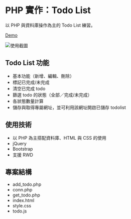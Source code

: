 # PHP 實作：Todo List

以 PHP 與資料庫操作為主的 Todo List 練習。

[Demo](http://mentor-program.co/mtr04group6/wendyl/week12/api_todo/todo.html)

![使用截圖](https://images.plurk.com/6RLvMlOPkXfale7jGffNzh.png)

## Todo List 功能

- 基本功能（新增、編輯、刪除）
- 標記已完成/未完成
- 清空已完成 todo
- 篩選 todo 的狀態（全部／完成/未完成）
- 各狀態數量計算
- 儲存與取得專屬網址，並可利用該網址開啟已儲存 todolist

## 使用技術

- 以 PHP 為主搭配資料庫、HTML 與 CSS 的使用
- jQuery
- Bootstrap
- 支援 RWD

## 專案結構

- add_todo.php
- conn.php
- get_todo.php
- index.html
- style.css
- todo.js

